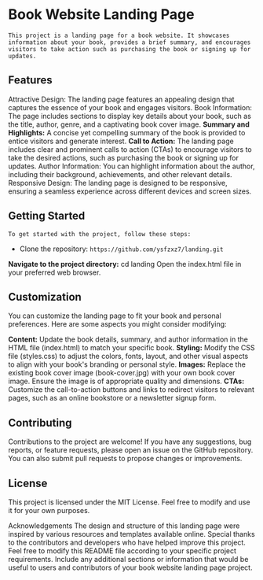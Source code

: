 
# Book Website Landing Page
    This project is a landing page for a book website. It showcases information about your book, provides a brief summary, and encourages visitors to take action such as purchasing the book or signing up for updates.

## Features
Attractive Design: The landing page features an appealing design that captures the essence of your book and engages visitors.
Book Information: The page includes sections to display key details about your book, such as the title, author, genre, and a captivating book cover image.
**Summary and Highlights:** A concise yet compelling summary of the book is provided to entice visitors and generate interest.
**Call to Action:** The landing page includes clear and prominent calls to action (CTAs) to encourage visitors to take the desired actions, such as purchasing the book or signing up for updates.
Author Information: You can highlight information about the author, including their background, achievements, and other relevant details.
Responsive Design: The landing page is designed to be responsive, ensuring a seamless experience across different devices and screen sizes.
## Getting Started
    To get started with the project, follow these steps:
-
    Clone the repository: ```https://github.com/ysfzxz7/landing.git```

**Navigate to the project directory:** cd landing
Open the index.html file in your preferred web browser.
## Customization
You can customize the landing page to fit your book and personal preferences. Here are some aspects you might consider modifying:

**Content:** Update the book details, summary, and author information in the HTML file (index.html) to match your specific book.
**Styling:** Modify the CSS file (styles.css) to adjust the colors, fonts, layout, and other visual aspects to align with your book's branding or personal style.
**Images:** Replace the existing book cover image (book-cover.jpg) with your own book cover image. Ensure the image is of appropriate quality and dimensions.
**CTAs:** Customize the call-to-action buttons and links to redirect visitors to relevant pages, such as an online bookstore or a newsletter signup form.
## Contributing
Contributions to the project are welcome! If you have any suggestions, bug reports, or feature requests, please open an issue on the GitHub repository. You can also submit pull requests to propose changes or improvements.

## License
This project is licensed under the MIT License. Feel free to modify and use it for your own purposes.

Acknowledgements
The design and structure of this landing page were inspired by various resources and templates available online.
Special thanks to the contributors and developers who have helped improve this project.
Feel free to modify this README file according to your specific project requirements. Include any additional sections or information that would be useful to users and contributors of your book website landing page project.